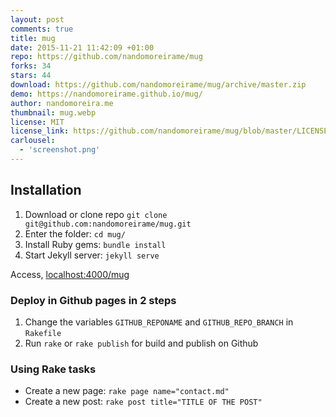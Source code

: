 ```yaml
---
layout: post
comments: true
title: mug
date: 2015-11-21 11:42:09 +01:00
repo: https://github.com/nandomoreirame/mug
forks: 34
stars: 44
download: https://github.com/nandomoreirame/mug/archive/master.zip
demo: https://nandomoreirame.github.io/mug/
author: nandomoreira.me
thumbnail: mug.webp
license: MIT
license_link: https://github.com/nandomoreirame/mug/blob/master/LICENSE
carlousel:
  - 'screenshot.png'
---
```


## Installation

1. Download or clone repo `git clone git@github.com:nandomoreirame/mug.git`
2. Enter the folder: `cd mug/`
3. Install Ruby gems: `bundle install`
4. Start Jekyll server: `jekyll serve`

Access, [localhost:4000/mug](https://localhost:4000/mug)

### Deploy in Github pages in 2 steps

1. Change the variables `GITHUB_REPONAME` and `GITHUB_REPO_BRANCH` in   `Rakefile`
2. Run `rake` or `rake publish` for build and publish on Github

### Using Rake tasks

* Create a new page: `rake page name="contact.md"`
* Create a new post: `rake post title="TITLE OF THE POST"`
